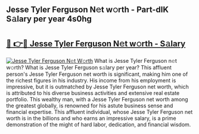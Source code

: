 ## Jesse Tyler Ferguson N𝚎t w𝚘rth - Part-dIK S𝚊lary per year 4s0hg

# <h2><a href="http://gc2bch7.nevu.top/?p=Jesse+Tyler+Ferguson">🔗 👉🔴 Jesse Tyler Ferguson N𝚎t w𝚘rth - S𝚊lary</a></h2>

[![Jesse Tyler Ferguson N𝚎t W𝚘rth](https://i.imgur.com/Oavwk0R.jpeg)](http://gc2bch7.nevu.top/?p=Jesse+Tyler+Ferguson)
What is Jesse Tyler Ferguson n𝚎t w𝚘rth? What is Jesse Tyler Ferguson s𝚊lary per year?
This affluent person's Jesse Tyler Ferguson net worth is significant, making him one of the richest figures in his industry. His income from his employment is impressive, but it is outmatched by Jesse Tyler Ferguson net worth, which is attributed to his diverse business activities and extensive real estate portfolio. This wealthy man, with a Jesse Tyler Ferguson net worth among the greatest globally, is renowned for his astute business sense and financial expertise. This affluent individual, whose Jesse Tyler Ferguson net worth is in the billions and who earns an impressive salary, is a prime demonstration of the might of hard labor, dedication, and financial wisdom.
